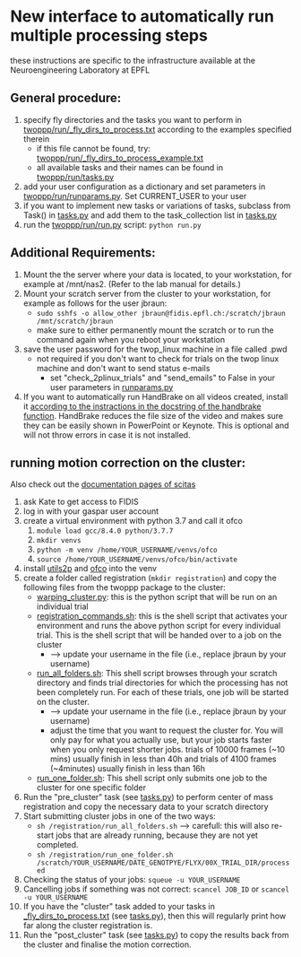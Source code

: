 # New interface to automatically run multiple processing steps
these instructions are specific to the infrastructure available at the Neuroengineering Laboratory at EPFL

## General procedure:
1. specify fly directories and the tasks you want to perform in [twoppp/run/_fly_dirs_to_process.txt](_fly_dirs_to_process.txt) according to the examples specified therein
    - if this file cannot be found, try: [twoppp/run/_fly_dirs_to_process_example.txt](_fly_dirs_to_process_example.txt)
    - all available tasks and their names can be found in [twoppp/run/tasks.py](tasks.py)
2. add your user configuration as a dictionary and set parameters in [twoppp/run/runparams.py](runparams.py). Set CURRENT_USER to your user
3. if you want to implement new tasks or variations of tasks, subclass from Task() in [tasks.py](tasks.py) and add them to the task_collection list in [tasks.py](tasks.py)
4. run the [twoppp/run/run.py](run.py) script: ```python run.py```

## Additional Requirements:
1. Mount the the server where your data is located, to your workstation, for example at /mnt/nas2. (Refer to the lab manual for details.)
2. Mount your scratch server from the cluster to your workstation, for example as follows for the user jbraun:
    - ```sudo sshfs -o allow_other jbraun@fidis.epfl.ch:/scratch/jbraun /mnt/scratch/jbraun```
    - make sure to either permanently mount the scratch or to run the command again when you reboot your workstation
3. save the user password for the twop_linux machine in a file called .pwd
    - not required if you don't want to check for trials on the twop linux machine and don't want to send status e-mails
        - set "check_2plinux_trials" and "send_emails" to False in your user parameters in [runparams.py](runparams.py)
4. If you want to automatically run HandBrake on all videos created, install it [according to the instractions in the docstring of the handbrake function](../plot/videos.py). HandBrake reduces the file size of the video and makes sure they can be easily shown in PowerPoint or Keynote. This is optional and will not throw errors in case it is not installed.

## running motion correction on the cluster:
Also check out the [documentation pages of scitas](https://scitas-data.epfl.ch/kb)
1. ask Kate to get access to FIDIS
2. log in with your gaspar user account
3. create a virtual environment with python 3.7 and call it ofco
    1. ```module load gcc/8.4.0 python/3.7.7```
    2. ```mkdir venvs```
    3. ```python -m venv /home/YOUR_USERNAME/venvs/ofco```
    4. ```source /home/YOUR_USERNAME/venvs/ofco/bin/activate```
4. install [utils2p](https://github.com/NeLy-EPFL/utils2p) and [ofco](https://github.com/NeLy-EPFL/ofco) into the venv
5. create a folder called registration (```mkdir registration```) and copy the following files from the twoppp package to the cluster:
    - [warping_cluster.py](../register/warping_cluster.py): this is the python script that will be run on an individual trial
    - [registration_commands.sh](../register/registration_commands.sh): this is the shell script that activates your environment and runs the above python script for every individual trial. This is the shell script that will be handed over to a job on the cluster
        - --> update your username in the file (i.e., replace jbraun by your username)
    - [run_all_folders.sh](../register/run_all_folders.sh): This shell script browses through your scratch directory and finds trial directories for which the processing has not been completely run. For each of these trials, one job will be started on the cluster.
        -  --> update your username in the file (i.e., replace jbraun by your username)
        - adjust the time that you want to request the cluster for. You will only pay for what you actually use, but your job starts faster when you only request shorter jobs. trials of 10000 frames (\~10 mins) usually finish in less than 40h and trials of 4100 frames (\~4minutes) usually finish in less than 16h
    - [run_one_folder.sh](../register/run_one_folder.sh): This shell script only submits one job to the cluster for one specific folder
6. Run the "pre_cluster" task (see [tasks.py](tasks.py)) to perform center of mass registration and copy the necessary data to your scratch directory 
7. Start submitting cluster jobs in one of the two ways:
    - ```sh /registration/run_all_folders.sh``` --> carefull: this will also re-start jobs that are already running, because they are not yet completed.
    - ```sh /registration/run_one_folder.sh /scratch/YOUR_USERNAME/DATE_GENOTPYE/FLYX/00X_TRIAL_DIR/processed```
8. Checking the status of your jobs: ```squeue -u YOUR_USERNAME```
9. Cancelling jobs if something was not correct: ```scancel JOB_ID``` or ```scancel -u YOUR_USERNAME```
10. If you have the "cluster" task added to your tasks in [_fly_dirs_to_process.txt](_fly_dirs_to_process.txt) (see [tasks.py](tasks.py)), then this will regularly print how far along the cluster registration is.
11. Run the "post_cluster" task (see [tasks.py](tasks.py)) to copy the results back from the cluster and finalise the motion correction.

